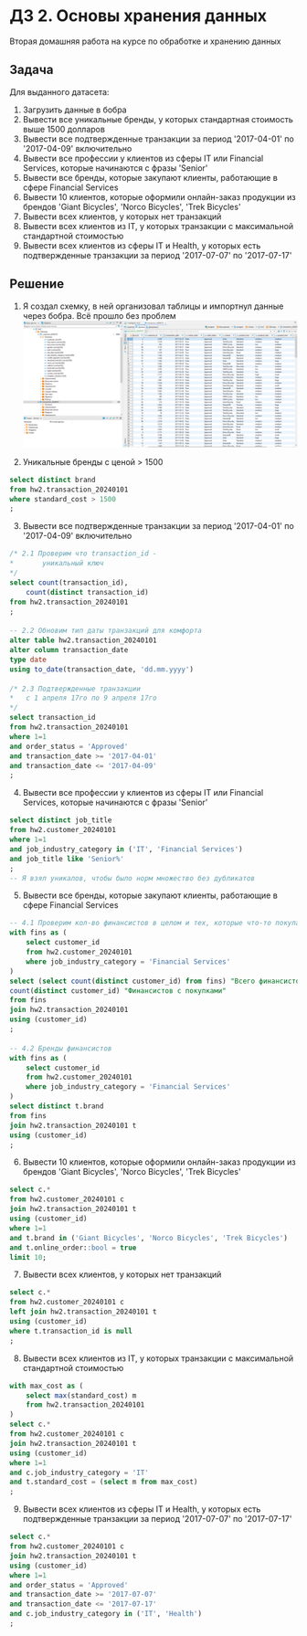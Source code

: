 # ДЗ 2. Основы хранения данных

Вторая домашняя работа на курсе по обработке и хранению данных

## Задача

Для выданного датасета:
1. Загрузить данные в бобра
2. Вывести все уникальные бренды, у которых стандартная стоимость выше $1500$ долларов
3. Вывести все подтвержденные транзакции за период '2017-04-01' по '2017-04-09' включительно
4.  Вывести все профессии у клиентов из сферы IT или Financial Services, которые начинаются с фразы 'Senior'
5. Вывести все бренды, которые закупают клиенты, работающие в сфере Financial Services
6. Вывести $10$ клиентов, которые оформили онлайн-заказ продукции из брендов 'Giant Bicycles', 'Norco Bicycles', 'Trek Bicycles'
7. Вывести всех клиентов, у которых нет транзакций
8. Вывести всех клиентов из IT, у которых транзакции с максимальной стандартной стоимостью
9. Вывести всех клиентов из сферы IT и Health, у которых есть подтвержденные транзакции за период '2017-07-07' по '2017-07-17'

## Решение

1. Я создал схемку, в ней организовал таблицы и импортнул данные через бобра. Всё прошло без проблем
![Данные в бобре](dbeaver.png)

2. Уникальные бренды с ценой > 1500
```sql
select distinct brand
from hw2.transaction_20240101
where standard_cost > 1500
;
```
3. Вывести все подтвержденные транзакции за период '2017-04-01' по '2017-04-09' включительно
```sql
/* 2.1 Проверим что transaction_id - 
*		уникальный ключ
*/  
select count(transaction_id),
	count(distinct transaction_id)
from hw2.transaction_20240101
;

-- 2.2 Обновим тип даты транзакций для комфорта
alter table hw2.transaction_20240101 
alter column transaction_date
type date
using to_date(transaction_date, 'dd.mm.yyyy')

/* 2.3 Подтвержденные транзакции
*	с 1 апреля 17го по 9 апреля 17го
*/
select transaction_id
from hw2.transaction_20240101
where 1=1
and order_status = 'Approved'
and transaction_date >= '2017-04-01'
and transaction_date <= '2017-04-09'
;
```

4. Вывести все профессии у клиентов из сферы IT или Financial Services, которые начинаются с фразы 'Senior'
```sql
select distinct job_title	
from hw2.customer_20240101
where 1=1
and job_industry_category in ('IT', 'Financial Services')
and job_title like 'Senior%'
;
-- Я взял уникалов, чтобы было норм множество без дубликатов
```

5. Вывести все бренды, которые закупают клиенты, работающие в сфере Financial Services
```sql
-- 4.1 Проверим кол-во финансистов в целом и тех, которые что-то покупали
with fins as (
	select customer_id
	from hw2.customer_20240101
	where job_industry_category = 'Financial Services'
)
select (select count(distinct customer_id) from fins) "Всего финансистов",
count(distinct customer_id) "Финансистов с покупками"
from fins
join hw2.transaction_20240101 
using (customer_id)
;

-- 4.2 Бренды финансистов
with fins as (
	select customer_id
	from hw2.customer_20240101
	where job_industry_category = 'Financial Services'
)
select distinct t.brand 
from fins
join hw2.transaction_20240101 t
using (customer_id)
;
```

6. Вывести $10$ клиентов, которые оформили онлайн-заказ продукции из брендов 'Giant Bicycles', 'Norco Bicycles', 'Trek Bicycles'
```sql
select c.*
from hw2.customer_20240101 c 
join hw2.transaction_20240101 t 
using (customer_id)
where 1=1
and t.brand in ('Giant Bicycles', 'Norco Bicycles', 'Trek Bicycles')
and t.online_order::bool = true
limit 10;
```

7. Вывести всех клиентов, у которых нет транзакций
```sql
select c.*
from hw2.customer_20240101 c 
left join hw2.transaction_20240101 t 
using (customer_id)
where t.transaction_id is null
;
```

8. Вывести всех клиентов из IT, у которых транзакции с максимальной стандартной стоимостью
```sql
with max_cost as (
	select max(standard_cost) m
	from hw2.transaction_20240101
)
select c.*
from hw2.customer_20240101 c 
join hw2.transaction_20240101 t 
using (customer_id)
where 1=1 
and c.job_industry_category = 'IT'
and t.standard_cost = (select m from max_cost)
;
```

9. Вывести всех клиентов из сферы IT и Health, у которых есть подтвержденные транзакции за период '2017-07-07' по '2017-07-17'
```sql
select c.*
from hw2.customer_20240101 c 
join hw2.transaction_20240101 t 
using (customer_id)
where 1=1
and order_status = 'Approved'
and transaction_date >= '2017-07-07'
and transaction_date <= '2017-07-17'
and c.job_industry_category in ('IT', 'Health')
;
```